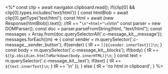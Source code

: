 <%*
const clip = await navigator.clipboard.read();
if(clip[0] && clip[0].types.includes('text/html')) {
	const htmlBlob = await clip[0].getType('text/html');
	const html  = await (new Response(htmlBlob)).text();
	//tR += "```\n"+html+"\n```\n\n"
	const parser = new DOMParser();
	const doc =  parser.parseFromString(html, "text/html"); 
	const messages = Array.from(doc.querySelectorAll('.c-message_kit__message'));
	messages.forEach((m) => {
		const sender = m.querySelector('.c-message__sender_button');
		if(sender) {
			tR += `[[${sender.innerText}]]\n`;
		}
		const body = m.querySelector('.c-message_kit__blocks');
		if(body) {
			tR += `${tp.obsidian.htmlToMarkdown(body.innerHTML)}\n`;
		}
		const text = m.querySelector('.c-message_kit__text');
		if(text) {
			tR += `${text.innerText}\n`;
		}
		tR += '\n'
	});
} else {
	tR = 'no html in clipboard';
}
%>
